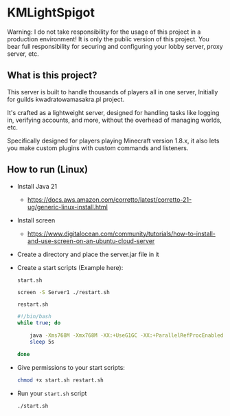 KMLightSpigot
===========

Warning: I do not take responsibility for the usage of this project in a production environment! It is only the public version of this project. You bear full responsibility for securing and configuring your lobby server, proxy server, etc.

## What is this project?

This server is built to handle thousands of players all in one server, Initially for guilds kwadratowamasakra.pl project.

It's crafted as a lightweight server, designed for handling tasks like logging in, verifying accounts, and more, without the overhead of managing worlds, etc.

Specifically designed for players playing Minecraft version 1.8.x, it also lets you make custom plugins with custom commands and listeners.

## How to run (Linux)

- Install Java 21

  - https://docs.aws.amazon.com/corretto/latest/corretto-21-ug/generic-linux-install.html
 
- Install screen
  - https://www.digitalocean.com/community/tutorials/how-to-install-and-use-screen-on-an-ubuntu-cloud-server

- Create a directory and place the server.jar file in it

- Create a start scripts (Example here):
	
	`start.sh`
	
	```bash
	screen -S Server1 ./restart.sh
	```
	
	`restart.sh`
	
	```bash
	#!/bin/bash
	while true; do
	
	    java -Xms768M -Xmx768M -XX:+UseG1GC -XX:+ParallelRefProcEnabled -XX:MaxGCPauseMillis=200 -XX:+UnlockExperimentalVMOptions -XX:+DisableExplicitGC -XX:+AlwaysPreTouch -XX:G1NewSizePercent=30 -XX:G1MaxNewSizePercent=40 -XX:G1HeapRegionSize=8M -XX:G1ReservePercent=20 -XX:G1HeapWastePercent=5 -XX:G1MixedGCCountTarget=4 -XX:InitiatingHeapOccupancyPercent=15 -XX:G1MixedGCLiveThresholdPercent=90 -XX:G1RSetUpdatingPauseTimePercent=5 -XX:SurvivorRatio=32 -XX:+PerfDisableSharedMem -XX:MaxTenuringThreshold=1 -Djdk.http.auth.tunneling.disabledSchemes="" -jar server.jar nogui
	    sleep 5s
	
	done
	```
- Give permissions to your start scripts:
	```bash
 	chmod +x start.sh restart.sh
 	```
- Run your `start.sh` script
	```bash
	./start.sh
	```
